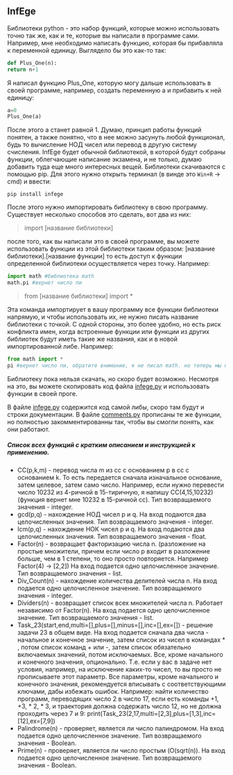 ## InfEge
Библиотеки python - это набор функций, которые можно использовать точно так же, как и те, которые вы написали в программе сами.
Например, мне необходимо написать функцию, которая бы прибавляла к переменной единицу. Выглядело бы это как-то так:

```python
def Plus_One(n):
return n+1
```

Я написал функцию Plus_One, которую могу дальше использовать в своей программе, например, создать переменную a и прибавить к ней единицу:

```python
a=0
Plus_One(a)
```

После этого a станет равной 1. 
Думаю, принцип работы функций понятен, а также понятно, что в нее можно засунуть любой функционал, будь то вычисление НОД чисел или перевод в другую систему счисления.
InfEge будет обычной библиотекой, в которой будут собраны функции, облегчающие написание экзамена, и не только, думаю добавить туда еще много интересных вещей.
Библиотеки скачиваются с помощью pip. Для этого нужно открыть терминал (в винде это `Win+R` -> cmd) и ввести:

`pip install infege`

После этого нужно импортировать библиотеку в свою программу. Существует несколько способов это сделать, вот два из них:

>import [название библиотеки]

после того, как вы написали это в своей программе, вы можете использовать функции из этой библиотеки таким образом: [название библиотеки].[название функции]
то есть доступ к функции определенной библиотеки осуществляется через точку. Например:

```python
import math #библиотека math
math.pi #вернет число пи
```

>from [название библиотеки] import *

Эта команда импортирует в вашу программу все функции библиотеки напрямую, и чтобы использовать их, не нужно писать название библиотеки с точкой. 
С одной стороны, это более удобно, но есть риск конфликта имен, когда встроенные функции или функции из других библиотек будут иметь такие же названия, как и в новой импортированной либе. Например:

```python
from math import *
pi #вернет число пи, обратите внимание, я не писал math. но теперь мы не сможем создать свою переменную с названием pi. 
```

Библиотеку пока нельзя скачать, но скоро будет возможно. Несмотря на это, вы можете скопировать код файла [infege.py](./infege.py) и использовать функции в своей проге.

В файле [infege.py](./infege.py) содержится код самой либы, скоро там будут и строки документации. В файле [comments.py](./comments.py) прописаны те же функции, но полностью закомментированны так, чтобы вы смогли понять, как они работают.

##### Список всех функций с кратким описанием и инструкцией к применению.

- CC(p,k,m) - перевод числа m из сс с основанием p в сс с основанием k. То есть передается сначала изначальное основание, затем целевое, затем само число. Например, если нужно перевести число 10232 из 4-ричной в 15-тиричную, я напишу CC(4,15,10232) (функция вернет мне 10232 в 15-ричной сс). Тип возвращаемого значения - integer.
- gcd(p,q) - нахождение НОД чисел p и q. На вход подаются два целочисленных значения. Тип возвращаемого значения - integer.
- lcm(p,q) - нахождение НОК чисел p и q. На вход подаются два целочисленных значения. Тип возвращаемого значения - float.
- Factor(n) - возвращает факторизацию числа n. (разложение на простые множители, причем если число p входит в разложение больше, чем в 1 степени, то оно просто повторяется. Например Factor(4) -> [2,2]) На вход подается одно целочисленное значение. Тип возвращаемого значения - list.
- Div_Count(n) - нахождение количества делителей числа n. На вход подается одно целочисленное значение. Тип возвращаемого значения - integer.
- Dividers(n) - возвращает список всех множителей числа n. Работает независимо от Factor(n). На вход подается одно целочисленное значение. Тип возвращаемого значения - list.
- Task_23(start,end,multi=[],plus=[],minus=[],inc=[],ex=[]) - решение задачи 23 в общем виде. На вход подается сначала два числа - начальное и конечное значение, затем список из чисел в командах * , потом список команд + или -, затем список обязательно включаемых значений, потом исключаемых. Все, кроме начального и конечного значения, опционально. Т.е. если у вас в задаче нет условия, например, на исключение каких-то чисел, то вы просто не прописываете этот параметр. Все параметры, кроме начального и конечного значения, рекомендуется вписывать с соответствующими ключами, дабы избежать ошибок. Например: найти количество программ, переводящих число 2 в число 17, если есть команды +1, +3, * 2, * 3, и траектория должна содержать число 12, но не должна проходить через 7 и 9: print(Task_23(2,17,multi=[2,3],plus=[1,3],inc=[12],ex=[7,9])
- Palindrome(n) - проверяет, является ли число палиндромом. На вход подается одно целочисленное значение. Тип возвращаемого значения - Boolean.
- Prime(n) - проверяет, является ли число простым (O(sqrt(n)). На вход подается одно целочисленное значение. Тип возвращаемого значения - Boolean.

